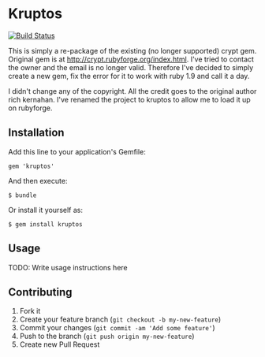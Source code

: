 # Kruptos

[![Build Status](https://travis-ci.org/patbonecrusher.kruptos.png)](https://travis-ci.org/patbonecrusher/kruptos) 

This is simply a re-package of the existing (no longer supported) crypt gem.  
Original gem is at http://crypt.rubyforge.org/index.html.
I've tried to contact the owner and the email is no longer valid.  Therefore I've decided to simply create a new gem, fix the error for it to work with ruby 1.9 and call it a day.

I didn't change any of the copyright.  All the credit goes to the original author rich kernahan.  I've renamed the project to kruptos to allow me to load it up on rubyforge.

## Installation

Add this line to your application's Gemfile:

    gem 'kruptos'

And then execute:

    $ bundle

Or install it yourself as:

    $ gem install kruptos

## Usage

TODO: Write usage instructions here

## Contributing

1. Fork it
2. Create your feature branch (`git checkout -b my-new-feature`)
3. Commit your changes (`git commit -am 'Add some feature'`)
4. Push to the branch (`git push origin my-new-feature`)
5. Create new Pull Request
